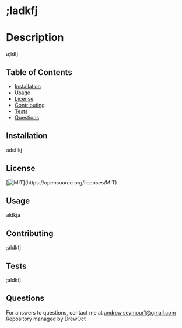 # ;ladkfj
  # Description
  a;ldfj
  
  ## Table of Contents
  * [Installation](#installation)
  * [Usage](#usage)
  * [License](#license)
  * [Contributing](#contributing)
  * [Tests](#tests)
  * [Questions](#questions)

  ## Installation
  adsflkj

  ## License
  [![MIT](https://img.shields.io/apm/l/atomic-design-ui.svg?)](https://opensource.org/licenses/MIT)

  ## Usage
  aldkja

  ## Contributing
  ;aldkfj

  ## Tests
  ;aldkfj

  ## Questions
  For answers to questions, contact me at andrew.seymour1@gmail.com
  Repository managed by DrewOct
